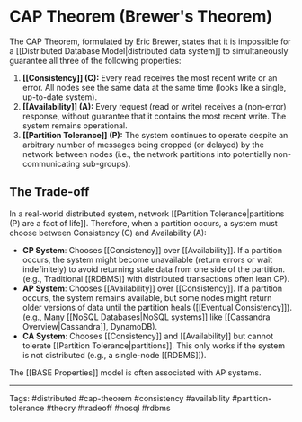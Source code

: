 # CAP Theorem (Brewer's Theorem)

The CAP Theorem, formulated by Eric Brewer, states that it is impossible for a [[Distributed Database Model|distributed data system]] to simultaneously guarantee all three of the following properties:

1.  **[[Consistency]] (C):** Every read receives the most recent write or an error. All nodes see the same data at the same time (looks like a single, up-to-date system).
2.  **[[Availability]] (A):** Every request (read or write) receives a (non-error) response, without guarantee that it contains the most recent write. The system remains operational.
3.  **[[Partition Tolerance]] (P):** The system continues to operate despite an arbitrary number of messages being dropped (or delayed) by the network between nodes (i.e., the network partitions into potentially non-communicating sub-groups).

## The Trade-off

In a real-world distributed system, network [[Partition Tolerance|partitions (P) are a fact of life]]. Therefore, when a partition occurs, a system must choose between Consistency (C) and Availability (A):

*   **CP System**: Chooses [[Consistency]] over [[Availability]]. If a partition occurs, the system might become unavailable (return errors or wait indefinitely) to avoid returning stale data from one side of the partition. (e.g., Traditional [[RDBMS]] with distributed transactions often lean CP).
*   **AP System**: Chooses [[Availability]] over [[Consistency]]. If a partition occurs, the system remains available, but some nodes might return older versions of data until the partition heals ([[Eventual Consistency]]). (e.g., Many [[NoSQL Databases|NoSQL systems]] like [[Cassandra Overview|Cassandra]], DynamoDB).
*   **CA System**: Chooses [[Consistency]] and [[Availability]] but cannot tolerate [[Partition Tolerance|partitions]]. This only works if the system is not distributed (e.g., a single-node [[RDBMS]]).

The [[BASE Properties]] model is often associated with AP systems.

---
Tags: #distributed #cap-theorem #consistency #availability #partition-tolerance #theory #tradeoff #nosql #rdbms 